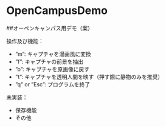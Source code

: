 # OpenCampusDemo
##オーペンキャンパス用デモ（案）

操作及び機能：
* ”m”: キャプチャを漫画風に変換
* ”f”: キャプチャの前景を抽出
* ”o”: キャプチャを原画像に戻す
* ”t”: キャプチャを透明人間を映す（押す際に静物のみを推奨）
* ”q” or ”Esc”: プログラムを終了

未実装：
* 保存機能
* その他

